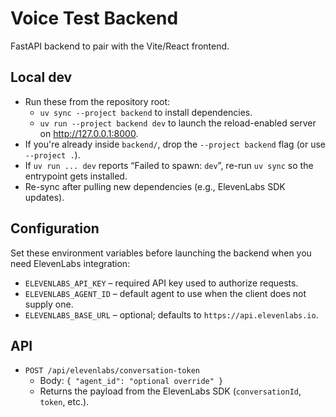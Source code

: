 # Voice Test Backend

FastAPI backend to pair with the Vite/React frontend.

## Local dev

- Run these from the repository root:  
  - `uv sync --project backend` to install dependencies.  
  - `uv run --project backend dev` to launch the reload-enabled server on http://127.0.0.1:8000.
- If you're already inside `backend/`, drop the `--project backend` flag (or use `--project .`).
- If `uv run ... dev` reports “Failed to spawn: `dev`”, re-run `uv sync` so the entrypoint gets installed.
- Re-sync after pulling new dependencies (e.g., ElevenLabs SDK updates).

## Configuration

Set these environment variables before launching the backend when you need ElevenLabs integration:

- `ELEVENLABS_API_KEY` – required API key used to authorize requests.
- `ELEVENLABS_AGENT_ID` – default agent to use when the client does not supply one.
- `ELEVENLABS_BASE_URL` – optional; defaults to `https://api.elevenlabs.io`.

## API

- `POST /api/elevenlabs/conversation-token`
  - Body: `{ "agent_id": "optional override" }`
  - Returns the payload from the ElevenLabs SDK (`conversationId`, `token`, etc.).
